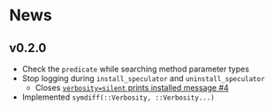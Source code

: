 
# News

## v0.2.0

- Check the `predicate` while searching method parameter types
- Stop logging during `install_speculator` and `uninstall_speculator`
    - Closes [`verbosity=silent` prints installed message #4](https://github.com/jakobjpeters/Speculator.jl/issues/4)
- Implemented `symdiff(::Verbosity, ::Verbosity...)`
